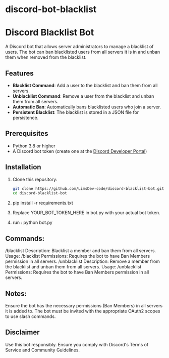 # discord-bot-blacklist

# Discord Blacklist Bot

A Discord bot that allows server administrators to manage a blacklist of users. The bot can ban blacklisted users from all servers it is in and unban them when removed from the blacklist.

## Features

- **Blacklist Command**: Add a user to the blacklist and ban them from all servers.
- **Unblacklist Command**: Remove a user from the blacklist and unban them from all servers.
- **Automatic Ban**: Automatically bans blacklisted users who join a server.
- **Persistent Blacklist**: The blacklist is stored in a JSON file for persistence.

## Prerequisites

- Python 3.8 or higher
- A Discord bot token (create one at the [Discord Developer Portal](https://discord.com/developers/applications))

## Installation

1. Clone this repository:
   ```bash
   git clone https://github.com/LimsDev-code/discord-blacklist-bot.git
   cd discord-blacklist-bot

2. pip install -r requirements.txt

3. Replace YOUR_BOT_TOKEN_HERE in bot.py with your actual bot token.

4. run : python bot.py
   
## Commands:

/blacklist
Description: Blacklist a member and ban them from all servers.
Usage: /blacklist <member>
Permissions: Requires the bot to have Ban Members permission in all servers.
/unblacklist
Description: Remove a member from the blacklist and unban them from all servers.
Usage: /unblacklist <member>
Permissions: Requires the bot to have Ban Members permission in all servers.


## Notes:

Ensure the bot has the necessary permissions (Ban Members) in all servers it is added to.
The bot must be invited with the appropriate OAuth2 scopes to use slash commands.

## Disclaimer

Use this bot responsibly. Ensure you comply with Discord's Terms of Service and Community Guidelines.
